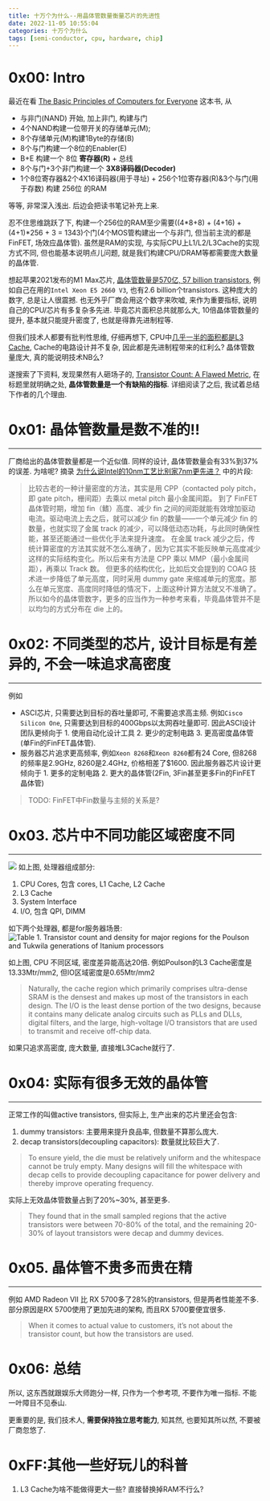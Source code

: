 ```yaml
---
title: 十万个为什么--用晶体管数量衡量芯片的先进性
date: 2022-11-05 10:55:04
categories: 十万个为什么
tags: [semi-conductor, cpu, hardware, chip]
---
```


# 0x00: Intro
最近在看 [The Basic Principles of Computers for Everyone](https://zhuanlan.zhihu.com/p/479978458) 这本书, 从 
- 与非门(NAND) 开始, 加上非门, 构建与门
- 4个NAND构建一位带开关的存储单元(M); 
- 8个存储单元(M)构建1Byte的存储(B)
- 8个与门构建一个8位的Enabler(E)
- B+E 构建一个 8位 **寄存器(R)** + 总线
- 8个与门+3个非门构建一个 **3X8译码器(Decoder)**
- 1个8位寄存器&2个4X16译码器(用于寻址) + 256个1位寄存器(R)&3个与门(用于存数) 构建 256位 的RAM 

等等, 非常深入浅出. 后边会把读书笔记补充上来. 

忍不住思维跳跃了下, 构建一个256位的RAM至少需要((4*8+8) + (4+16) + (4+1)*256 + 3 = 1343)个门(4个MOS管构建出一个与非门, 但当前主流的都是FinFET, 场效应晶体管). 虽然是RAM的实现, 与实际CPU上L1/L2/L3Cache的实现方式不同, 但也能基本说明点儿问题, 就是我们构建CPU/DRAM等都需要庞大数量的晶体管.

想起苹果2021发布的M1 Max芯片, [晶体管数量是570亿, 57 billion transistors](https://www.apple.com/hk/en/newsroom/2021/10/introducing-m1-pro-and-m1-max-the-most-powerful-chips-apple-has-ever-built/), 例如自己在用的`Intel Xeon E5 2660 V3`, 也有2.6 billion个transistors. 这种庞大的数字, 总是让人很震撼. 也无外乎厂商会用这个数字来吹嘘, 来作为重要指标, 说明自己的CPU/芯片有多复杂多先进. 毕竟芯片面积总共就那么大, 10倍晶体管数量的提升, 基本就只能提升密度了, 也就是得靠先进制程等. 

但我们技术人都要有批判性思维, 仔细再想下, CPU中[几乎一半的面积都是L3 Cache](https://zhuanlan.zhihu.com/p/31422201), Cache的电路设计并不复杂, 因此都是先进制程带来的红利么? 晶体管数量庞大, 真的能说明技术NB么?

遂搜索了下资料, 发现果然有人砸场子的, [Transistor Count: A Flawed Metric](https://www.realworldtech.com/transistor-count-flawed-metric/), 在标题里就明确之处, **晶体管数量是一个有缺陷的指标**. 详细阅读了之后, 我试着总结下作者的几个理由.

# 0x01: 晶体管数量是数不准的!!
---
厂商给出的晶体管数量都是一个近似值. 同样的设计, 晶体管数量会有33%到37%的误差. 为啥呢? 摘录 [为什么说Intel的10nm工艺比别家7nm更先进？](https://www.eet-china.com/news/202009071737.html) 中的片段:

> 比较古老的一种计量密度的方法，其实是用 CPP（contacted poly pitch，即 gate pitch，栅间距）去乘以 metal pitch 最小金属间距。
> 到了 FinFET 晶体管时期，增加 fin（鳍）高度、减少 fin 之间的间距就能有效增加驱动电流。驱动电流上去之后，就可以减少 fin 的数量——一个单元减少 fin 的数量，也就实现了金属 track 的减少，可以降低动态功耗，与此同时确保性能，甚至还能通过一些优化手法来提升速度。 
> 在金属 track 减少之后，传统计算密度的方法其实就不怎么准确了，因为它其实不能反映单元高度减少这样的实际结构变化。所以后来有方法是 CPP 乘以 MMP（最小金属间距），再乘以 Track 数。
> 但更多的结构优化，比如后文会提到的 COAG 技术进一步降低了单元高度，同时采用 dummy gate 来缩减单元的宽度。那么在单元宽度、高度同时降低的情况下，上面这种计算方法就又不准确了。
> 所以如今的晶体管数字，更多的应当作为一种参考来看，毕竟晶体管并不是以均匀的方式分布在 die 上的。

# 0x02: 不同类型的芯片, 设计目标是有差异的, 不会一味追求高密度
---
例如
- ASCI芯片, 只需要达到目标的吞吐量即可, 不需要追求高主频. 例如`Cisco Silicon One`, 只需要达到目标的400Gbps以太网吞吐量即可. 因此ASCI设计团队更倾向于 1. 使用自动化设计工具 2. 更少的定制电路 3. 更高密度晶体管(单Fin的FinFET晶体管). 
- 服务器芯片追求更高频率, 例如`Xeon 8268`和`Xeon 8260`都有24 Core, 但8268的频率是2.9GHz, 8260是2.4GHz, 价格相差了$1600. 因此服务器芯片设计更倾向于 1. 更多的定制电路 2. 更大的晶体管(2Fin, 3Fin甚至更多Fin的FinFET晶体管)
> TODO: FinFET中Fin数量与主频的关系是? 

# 0x03. 芯片中不同功能区域密度不同
---
![](https://plantegg.github.io/images/951413iMgBlog/4Z1nU.png)
如上图, 处理器组成部分:
1. CPU Cores, 包含 cores, L1 Cache, L2 Cache
2. L3 Cache
3. System Interface
4. I/O, 包含 QPI, DIMM

如下两个处理器, 都是for服务器场景:
![Table 1. Transistor count and density for major regions for the Poulson and Tukwila generations of Itanium processors](https://www.realworldtech.com/wp-content/uploads/2020/05/Table1.png?x97168)

如上图, CPU 不同区域, 密度差异能高达20倍. 例如Poulson的L3 Cache密度是13.33Mtr/mm2, 但IO区域密度是0.65Mtr/mm2
> Naturally, the cache region which primarily comprises ultra-dense SRAM is the densest and makes up most of the transistors in each design.
> The I/O is the least dense portion of the two designs, because it contains many delicate analog circuits such as PLLs and DLLs, digital filters, and the large, high-voltage I/O transistors that are used to transmit and receive off-chip data.

如果只追求高密度, 庞大数量, 直接堆L3Cache就行了.

# 0x04: 实际有很多无效的晶体管
---
正常工作的叫做active transistors, 但实际上, 生产出来的芯片里还会包含: 
1. dummy transistors: 主要用来提升良品率, 但数量不算那么庞大.
2. decap transistors(decoupling capacitors): 数量就比较巨大了.

> To ensure yield, the die must be relatively uniform and the whitespace cannot be truly empty. Many designs will fill the whitespace with decap cells to provide decoupling capacitance for power delivery and thereby improve operating frequency.

实际上无效晶体管数量占到了20%~30%, 甚至更多.

> They found that in the small sampled regions that the active transistors were between 70-80% of the total, and the remaining 20-30% of layout transistors were decap and dummy devices.

# 0x05. 晶体管不贵多而贵在精
---

例如 AMD Radeon VII 比 RX 5700多了28%的transistors, 但是两者性能差不多. 部分原因是RX 5700使用了更加先进的架构, 而且RX 5700要便宜很多.

> When it comes to actual value to customers, it’s not about the transistor count, but how the transistors are used.

# 0x06: 总结

所以, 这东西就跟娱乐大师跑分一样, 只作为一个参考项, 不要作为唯一指标. 不能一叶障目不见泰山.

更重要的是, 我们技术人, **需要保持独立思考能力**, 知其然, 也要知其所以然, 不要被厂商忽悠了. 

# 0xFF:其他一些好玩儿的科普
1. L3 Cache为啥不能做得更大一些? 直接替换掉RAM不行么?
